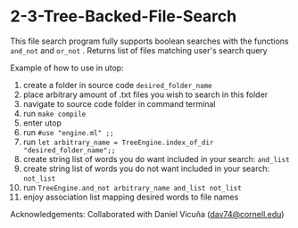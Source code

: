 # 2-3-Tree-Backed-File-Search

This file search program fully supports boolean searches with the functions `and_not` and `or_not` . 
Returns list of files matching user's search query

Example of how to use in utop:
1)  create a folder in source code `desired_folder_name`
2)  place arbitrary amount of .txt files you wish to search in this folder
3)  navigate to source code folder in command terminal
4)  run `make compile`
5)  enter utop
6)  run ` #use "engine.ml" ;; `
7)  run ` let arbitrary_name = TreeEngine.index_of_dir "desired_folder_name";; `
8)  create string list of words you do want included in your search:     `and_list`
9)  create string list of words you do not want included in your search: `not_list`
10) run `TreeEngine.and_not arbitrary_name and_list not_list`
11) enjoy association list mapping desired words to file names 

Acknowledgements:
Collaborated with Daniel Vicuña (dav74@cornell.edu) 

